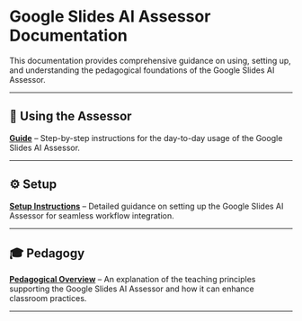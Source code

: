 # Google Slides AI Assessor Documentation

This documentation provides comprehensive guidance on using, setting up, and understanding the pedagogical foundations of the Google Slides AI Assessor.

---

## 📘 Using the Assessor

[**Guide**](./howTos/README.md) – Step-by-step instructions for the day-to-day usage of the Google Slides AI Assessor.

---

## ⚙️ Setup

[**Setup Instructions**](./setup/README.md) – Detailed guidance on setting up the Google Slides AI Assessor for seamless workflow integration.

---

## 🎓 Pedagogy

[**Pedagogical Overview**](./pedagogy/README.md) – An explanation of the teaching principles supporting the Google Slides AI Assessor and how it can enhance classroom practices.

---
